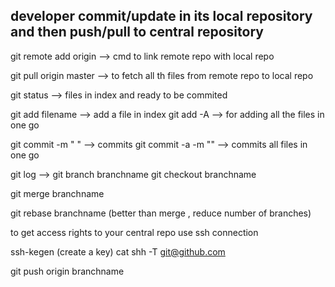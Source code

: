 ## developer commit/update   in its local repository and then push/pull to central repository

 git remote add origin --> cmd to link remote repo with local repo

 git pull origin master --> to fetch all th files from remote repo to local repo

 git status   --> files in index and ready to be commited

 git add filename  --> add a file in index
 git add -A --> for adding all the files in one go 


 git commit -m " "  -->  commits
 git commit -a -m ""  --> commits all files in one go
	
 git log  --> 
 git branch branchname
 git checkout branchname

 git merge branchname 

 git rebase branchname (better than merge , reduce number of branches)

 to get access rights to your central repo use ssh connection

 ssh-kegen (create a key)
 cat 
 shh -T  git@github.com

 git push origin branchname

 

